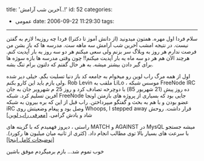 title: 'آخرین شب آرامش..!'
id: 52
categories:
  - عمومی
date: 2006-09-22 11:29:30
tags:
---

سلام
فردا اول مهره. همتون میدونید (از دانش آموز تا دکترا) فردا چه روزیه! لازم به گفتن نیست. در نتیجه امشب آخرین شب آرامش سه ماهه ست.
مدرسه ها که باز بشن من فرصت ندارم هر روز به وبلاگ سر بزنم ولی سعی میکنم هر دو سه روز یه بار آپدیت کنم. هرچند الآن هم هر دو سه ماه یه بار آپدیت میکنم!! چون وقتی مدرسه ها بازه سوژه ها برای گیر دادن بیشتر میشه. به هر حال گفتم که دلتون برام تنگ بشه.

اول از همه مرگ راب لوین رو میخوام به جامعه کد باز دنیا تسلیت بگم. خیلی دیر شده ولی بازم باید این کارو بکنم. Rob Levin ملقب به LiLo ، موسس شبکه FreeNode IRC ده روز پیش (21 شهریور 85) با دوچرخه تصادف کرد و روز 25 م شهرویر جان به جان آفرین تسلیم کرد. شبکه FreeNode جایی بود که بسیاری از پروژه های بازمتن اونجا عضو بودن و با هم به بحث و گفتگو میپرداختن. راب قبل از این که بره بیرون به شبکه iRC وصل بود و پیغام وضعیتش روی Whoops, I stepped away قرار داشت. روحش شاد و یادش گرامی. [[معرفی راب لوین]](http://en.wikipedia.org/wiki/Rob_Levin)

راستی ، دیروز فهمیدم که با گزینه های MATCH و AGAINST در MysQL میشه جستجو با سرعت های بسیار بالا توی مطالب انجام داد. (کثری از ثانیه میان میلیون ها رکورد). [[توضیحات کامل اینجا]](http://dev.mysql.com/doc/refman/4.1/en/fulltext-boolean.html)

خوب تموم شد...
بازم برمیگردم
موفق باشین